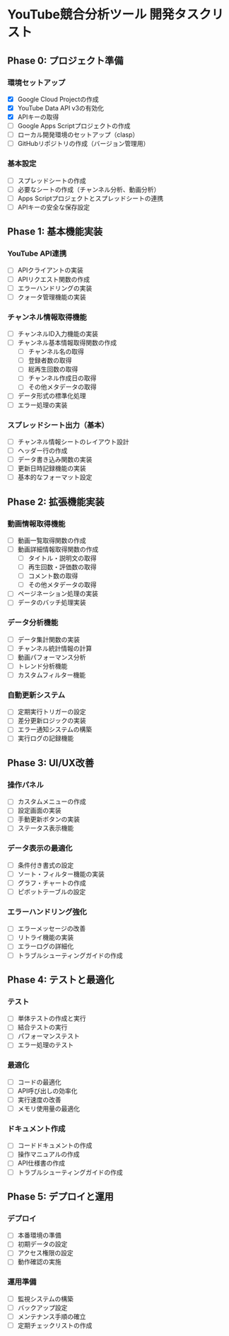 # YouTube競合分析ツール 開発タスクリスト

## Phase 0: プロジェクト準備
### 環境セットアップ
- [x] Google Cloud Projectの作成
- [x] YouTube Data API v3の有効化
- [x] APIキーの取得
- [ ] Google Apps Scriptプロジェクトの作成
- [ ] ローカル開発環境のセットアップ（clasp）
- [ ] GitHubリポジトリの作成（バージョン管理用）

### 基本設定
- [ ] スプレッドシートの作成
- [ ] 必要なシートの作成（チャンネル分析、動画分析）
- [ ] Apps Scriptプロジェクトとスプレッドシートの連携
- [ ] APIキーの安全な保存設定

## Phase 1: 基本機能実装
### YouTube API連携
- [ ] APIクライアントの実装
- [ ] APIリクエスト関数の作成
- [ ] エラーハンドリングの実装
- [ ] クォータ管理機能の実装

### チャンネル情報取得機能
- [ ] チャンネルID入力機能の実装
- [ ] チャンネル基本情報取得関数の作成
  - [ ] チャンネル名の取得
  - [ ] 登録者数の取得
  - [ ] 総再生回数の取得
  - [ ] チャンネル作成日の取得
  - [ ] その他メタデータの取得
- [ ] データ形式の標準化処理
- [ ] エラー処理の実装

### スプレッドシート出力（基本）
- [ ] チャンネル情報シートのレイアウト設計
- [ ] ヘッダー行の作成
- [ ] データ書き込み関数の実装
- [ ] 更新日時記録機能の実装
- [ ] 基本的なフォーマット設定

## Phase 2: 拡張機能実装
### 動画情報取得機能
- [ ] 動画一覧取得関数の作成
- [ ] 動画詳細情報取得関数の作成
  - [ ] タイトル・説明文の取得
  - [ ] 再生回数・評価数の取得
  - [ ] コメント数の取得
  - [ ] その他メタデータの取得
- [ ] ページネーション処理の実装
- [ ] データのバッチ処理実装

### データ分析機能
- [ ] データ集計関数の実装
- [ ] チャンネル統計情報の計算
- [ ] 動画パフォーマンス分析
- [ ] トレンド分析機能
- [ ] カスタムフィルター機能

### 自動更新システム
- [ ] 定期実行トリガーの設定
- [ ] 差分更新ロジックの実装
- [ ] エラー通知システムの構築
- [ ] 実行ログの記録機能

## Phase 3: UI/UX改善
### 操作パネル
- [ ] カスタムメニューの作成
- [ ] 設定画面の実装
- [ ] 手動更新ボタンの実装
- [ ] ステータス表示機能

### データ表示の最適化
- [ ] 条件付き書式の設定
- [ ] ソート・フィルター機能の実装
- [ ] グラフ・チャートの作成
- [ ] ピボットテーブルの設定

### エラーハンドリング強化
- [ ] エラーメッセージの改善
- [ ] リトライ機能の実装
- [ ] エラーログの詳細化
- [ ] トラブルシューティングガイドの作成

## Phase 4: テストと最適化
### テスト
- [ ] 単体テストの作成と実行
- [ ] 結合テストの実行
- [ ] パフォーマンステスト
- [ ] エラー処理のテスト

### 最適化
- [ ] コードの最適化
- [ ] API呼び出しの効率化
- [ ] 実行速度の改善
- [ ] メモリ使用量の最適化

### ドキュメント作成
- [ ] コードドキュメントの作成
- [ ] 操作マニュアルの作成
- [ ] API仕様書の作成
- [ ] トラブルシューティングガイドの作成

## Phase 5: デプロイと運用
### デプロイ
- [ ] 本番環境の準備
- [ ] 初期データの設定
- [ ] アクセス権限の設定
- [ ] 動作確認の実施

### 運用準備
- [ ] 監視システムの構築
- [ ] バックアップ設定
- [ ] メンテナンス手順の確立
- [ ] 定期チェックリストの作成 